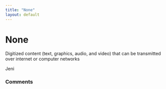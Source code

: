 ```yaml
---
title: "None"
layout: default
---
```

None
=====================
Digitized content (text, graphics, audio, and video) that can be
transmitted over internet or computer networks

Jeni

### Comments ###


